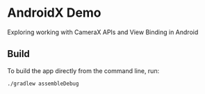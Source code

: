 # AndroidX Demo

Exploring working with CameraX APIs and View Binding in Android

## Build

To build the app directly from the command line, run:
```sh
./gradlew assembleDebug
```